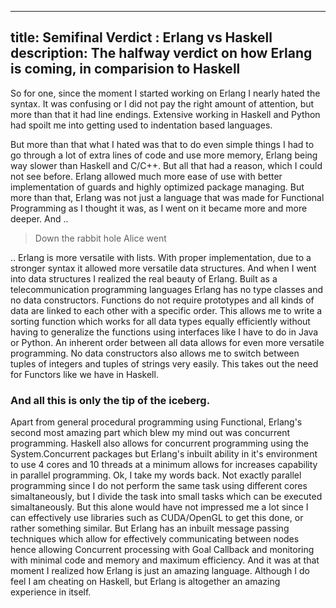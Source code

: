 -------
title: Semifinal Verdict :  Erlang vs Haskell
description: The halfway verdict on how Erlang is coming, in comparision to Haskell
-------

So for one, since the moment I started working on Erlang I nearly hated the syntax. It was confusing or I did not pay the right amount of attention, but more than that it had line endings. Extensive working in Haskell and Python had spoilt me into getting used to indentation based languages. 

But more than that what I hated was that to do even simple things I had to go through a lot of extra lines of code and use more memory, Erlang being way slower than Haskell and C/C++. But all that had a reason, which I could not see before. Erlang allowed much more ease of use with better implementation of guards and highly optimized package managing. But more than that, Erlang was not just a language that was made for Functional Programming as I thought it was, as I went on it became more and more deeper. And ..

> Down the rabbit hole Alice went 

.. Erlang is more versatile with lists. With proper implementation, due to a stronger syntax it allowed more versatile data structures. And when I went into data structures I realized the real beauty of Erlang. Built as a telecommunication programming languages Erlang has no type classes and no data constructors. Functions do not require prototypes and all kinds of data are linked to each other with a specific order. This allows me to write a sorting function which works for all data types equally efficiently without having to generalize the functions using interfaces like I have to do in Java or Python. An inherent order between all data allows for even more versatile programming. No data constructors also allows me to switch between tuples of integers and tuples of strings very easily. This takes out the need for Functors like we have in Haskell. 

### And all this is only the tip of the iceberg.

Apart from general procedural programming using Functional, Erlang's second most amazing part which blew my mind out was concurrent programming. Haskell also allows for concurrent programming using the System.Concurrent packages but Erlang's inbuilt ability in it's environment to use 4 cores and 10 threads at a minimum allows for increases capability in parallel programming. Ok, I take my words back. Not exactly parallel programming since I do not perform the same task using different cores simaltaneously, but I divide the task into small tasks which can be executed simaltaneously. But this alone would have not impressed me a lot since I can effectively use libraries such as CUDA/OpenGL to get this done, or rather something similar. But Erlang has an inbuilt message passing techniques which allow for effectively communicating between nodes hence allowing Concurrent processing with Goal Callback and monitoring with minimal code and memory and maximum efficiency. And it was at that moment I realized how Erlang is just an amazing language. Although I do feel I am cheating on Haskell, but Erlang is altogether an amazing experience in itself.